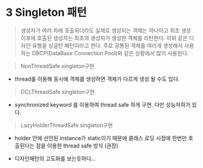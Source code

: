 # 3 Singleton 패턴

> 생성자가 여러 차례 호출되더라도 실제로 생성되는 객체는 하나이고 최초 생성 이후에 호출된 생성자는 최초의 생성자가 생성한 객체를 리턴한다. 이와 같은 디자인 유형을 싱글턴 패턴이라고 한다. 주로 공통된 객체를 여러개 생성해서 사용하는 DBCP(DataBase Connection Pool)와 같은 상황에서 많이 사용된다.



> NonThreadSafe singleton구현
* thread를 이용해 동시에 객체를 생성하면 객체가 다르게 생성 될 수도 있다. 

> DCLThreadSafe singleton구현
* synchronized keyword 를 이용하여 thread safe 하게 구현. 다만 성능저하가 있다.

> LazyHolderThreadSafe singleton구현
* holder 안에 선언된 instance가 static이기 때문에 클래스 로딩 시점에 한번만 호출된다는 점을 이용한 thread safe 방식 (권장)

* 디자인패턴의 고도화를 보는듯하다...